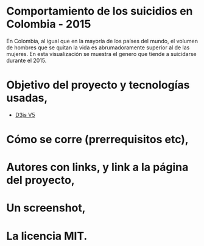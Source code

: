 # Comportamiento de los suicidios en Colombia - 2015

En Colombia, al igual que en la mayoría de los países del mundo, el volumen de hombres que se quitan la vida es abrumadoramente superior al de las mujeres. En esta visualización se muestra el genero que tiende a suicidarse durante el 2015.

# Objetivo del proyecto y tecnologías usadas, 
- <a href="https://d3js.org/"> D3js V5 </a>
# Cómo se corre (prerrequisitos etc), 
# Autores con links, y link a la página del proyecto, 
# Un screenshot, 
# La licencia MIT.
